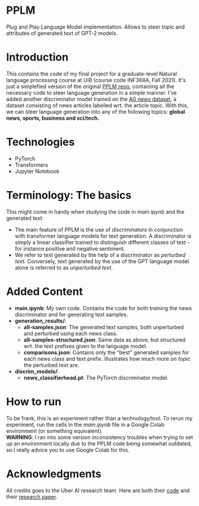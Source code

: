 # PPLM
Plug and Play Language Model implementation. Allows to steer topic and attributes of generated text of GPT-2 models.

# Introduction
This contains the code of my final project for a graduate-level Natural language processing course at UiB (course code INF368A, Fall 2021). It's just a simplefied version of the original [PPLM repo](https://github.com/uber-research/PPLM), containing all the necessary code to steer language generation in a simple manner. I've added another discriminator model trained on the [AG news dataset](https://www.kaggle.com/amananandrai/ag-news-classification-dataset), a dataset consisting of news articles labelled wrt. the article topic. With this, we can steer language generation into any of the following topics: **global news, sports, business and sci/tech.**  

# Technologies
- PyTorch
- Transformers
- Jupyter Notebook

# Terminology: The basics
This might come in handy when studying the code in *main.ipynb* and the generated text.
- The main feature of PPLM is the use of *discriminators* in conjunction with transformer language models for text generation. A discriminator is simply a linear classifier trained to distinguish different classes of text - for instance positive and negative sentiment.
- We refer to text generated by the help of a discriminator as *perturbed text*. Conversely, text generated by the use of the GPT language model alone is referred to as *unperturbed text*.

# Added Content
- **main.ipynb**: My own code. Contains the code for both training the news discriminator and for generating text samples.
- **generation_results/**:
    - **all-samples.json**: The generated text samples, both unperturbed and perturbed using each news class.
    - **all-samples-structured.json**: Same data as above, but structured wrt. the text prefixes given to the language model.
    - **comparisons.json**: Contains only the "best" generated samples for each news class and text prefix. Illustrates how much more *on topic* the perturbed text are.
- **discrim_models/**:
    - **news_classifierhead.pt**: The PyTorch discriminator model.

# How to run
To be frank, this is an experiment rather than a technology/tool. To rerun my experiment, run the cells in the *main.ipynb* file in a Google Colab environment (or something equivalent).   
**WARNING**: I ran into some version inconsistency troubles when trying to set up an environment locally due to the PPLM code being somewhat outdated, so I really advice you to use Google Colab for this.

# Acknowledgments
All credits goes to the Uber AI research team. Here are both their [code](https://github.com/uber-research/PPLM) and their [research paper](https://arxiv.org/abs/1912.02164).
